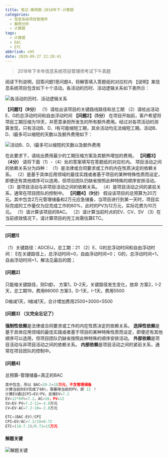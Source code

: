 ```yaml
---
title: 笔记-案例题-2018年下-计算题
categories:
  - 信息系统项目管理师
  - 案例分析
  - 计算题
tags:
  - 计算题
  - EAC
  - ETC
abbrlink: e95
date: 2020-09-27 22:28:41
---
```


> 2018年下半年信息系统项目管理师考试下午真题

阅读下列说明，回答问题1至问题4，将解答填入答题纸的对应栏内
【说明】某信息系统项目包含如下十个活动。各活动的历时、活动逻辑关系如下表所示：

![各活动的历时、活动逻辑关系](https://i.loli.net/2020/09/27/jPlHu8Mwc74p2YX.png)

**【问题1】（9分）**
（1）请给出该项目的关键路线路径和总工期
（2）请给出活动E、G的总浮动时间和自由浮动时间
**【问题2】（5分）**
在项目开始前，客户希望将项目工期压缩为19天，并愿意承担所发生的所有额外费用。经过对各项活动的测算发现，只有活动B、D、I有可能缩短工期，其余活动均无法缩短工期。活动B、D、I最多可以缩短的天数以及额外费用如下：

![活动B、D、I最多可以缩短的天数以及额外费用](https://i.loli.net/2020/09/27/4lQIAqv1MXZiFCV.png)

在此要求下，请给出费用最少的工期压缩方案及其额外增加的费用。
**【问题3】（4分）**
请将下面（1）-（4）处的答案填写在答题纸的对应栏内。
项目活动之间的依赖关系分为四种：
（1）是法律或合同要求或工作的内在性质决定的依赖关系。
（2）是基于具体应用领域的最佳实践或者基于项目的某种特殊性质而设定，即便还有其他顺序可以选用，但项目团队仍缺省按照此种特殊的顺序安排活动。
（3）是项目活动与非项目活动之间的依赖关系。
（4）是项目活动之间的紧前关系，通常在项目团队的控制中。
**【问题4】（9分）**
假设该项目的总预算为20万元。其中包含2万元管理储备和2万元应急储备，当项目进行到某一天时，项目实际完成的工作量仅为应完成工作的60%，此时的PV为12万元，实际花费为10万元。
（1）请计算该项目的BAC。
（2）请计算当前时点的EV、CV、SV
（3）在当前绩效情况下，请计算项目的完工尚需估算ETC。

<!-- more -->

---

#### [问题1]

（1）关键路径：ADCEIJ，总工期：21
（2）E、G的总浮动时间和自由浮动时间：
E在关键路径上，总浮动时间=0，自由浮动时间=0；
G的，总浮动时间=1，自由浮动时间=1，解法见最后的图；

#### [问题2]

只能缩关键路径，则D或I，
方案1，D-2天，关键路径发生变化，放弃
方案2，I-2天，总工期19，费用66000
方案3，D-1天，I-1天，费用5500

D缩减1天，I缩减1天，合计增加费用2500+3000=5500

#### [问题3] （又完全忘记了）

**强制性依赖**是法律或合同要求或工作的内在性质决定的依赖关系。
**选择性依赖**是基于具体应用领域的最佳实践或者基于项目的某种特殊性质而设定，即便还有其他顺序可以选用，但项目团队仍缺省按照此种特殊的顺序安排活动。
**外部依赖**是项目活动与非项目活动之间的依赖关系。
**内部依赖**是项目活动之间的紧前关系，通常在项目团队的控制中。

#### [问题4]

总预算-管理储备=真正的BAC

``` javascript
其中包含，所以 BAC=20-2=18万元，不含管理储备
计算当前的EV完成了60%，需要用当前的PV，即 12 ！
计算EV通过CPI=EV/PV，反推EV=7.2
EV=12*60%=7.2，AC=10，PV=12
SV=EV-PV=7.2-12=-4.8万元
CV=EV-AC=7.2-10=-2.8万元

ETC=(BAC-EV)/CPI
CPI=EV/AC=7.2/10=0.72
ETC=(18-7.2)/0.72=15万元
```

#### 解题关键

![解题关键](https://i.loli.net/2020/09/28/dwcnY8hCUlIx7jB.png)
